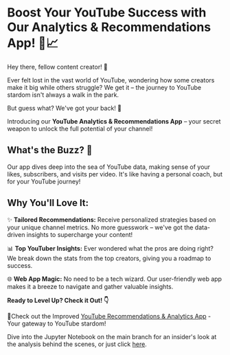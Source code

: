 #   Boost Your YouTube Success with Our Analytics & Recommendations App! 🚀📈


Hey there, fellow content creator! 🎥

Ever felt lost in the vast world of YouTube, wondering how some creators make it big while others struggle? We get it – the journey to YouTube stardom isn't always a walk in the park.

But guess what? We've got your back! 🤝 

Introducing our **YouTube Analytics & Recommendations App** – your secret weapon to unlock the full potential of your channel!

## **What's the Buzz? 🐝**

Our app dives deep into the sea of YouTube data, making sense of your likes, subscribers, and visits per video. It's like having a personal coach, but for your YouTube journey!

## **Why You'll Love It:**

✨ **Tailored Recommendations:** Receive personalized strategies based on your unique channel metrics. No more guesswork – we've got the data-driven insights to supercharge your content!

📊 **Top YouTuber Insights:** Ever wondered what the pros are doing right? We break down the stats from the top creators, giving you a roadmap to success.

🌐 **Web App Magic:** No need to be a tech wizard. Our user-friendly web app makes it a breeze to navigate and gather valuable insights.

**Ready to Level Up? Check it Out! 👇**

🚀Check out the Improved [YouTube Recommendations & Analytics App](https://yt-analyticsapp-z.streamlit.app/) - Your gateway to YouTube stardom!

Dive into the Jupyter Notebook on the main branch for an insider's look at the analysis behind the scenes, or just click [here](https://github.com/zahemen9900/YouTube-Analytics-App/blob/main/YouTube_Data_EDA.ipynb).
